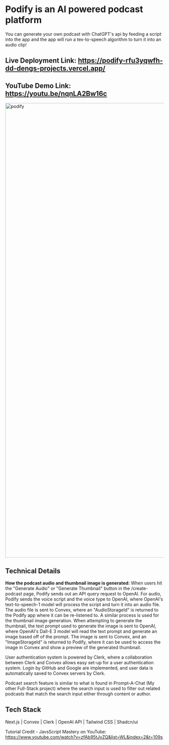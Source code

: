 # Podify is an AI powered podcast platform
You can generate your own podcast with ChatGPT's api by feeding a script into the app and the app will run a tex-to-speech algorithm to turn it into an audio clip!

## Live Deployment Link: https://podify-rfu3yqwfh-dd-dengs-projects.vercel.app/
## YouTube Demo Link: https://youtu.be/nqnLA2Bw16c
<img width="1440" alt="podify" src="https://github.com/user-attachments/assets/a4d1a6a6-a471-4221-9953-8cbea84f27d4">

## Technical Details
**How the podcast audio and thumbnail image is generated:** When users hit the "Generate Audio" or "Generate Thumbnail" button in the /create-podcast page, Podify sends out an API query request to OpenAI. For audio, Podify sends the voice script and the voice type to OpenAI, where OpenAI's text-to-speech-1 model will process the script and turn it into an audio file. The audio file is sent to Convex, where an "AudioStorageId" is returned to the Podify app where it can be re-listened to. A similar process is used for the thumbnail image generation. When attempting to generate the thumbnail, the text prompt used to generate the image is sent to OpenAI, where OpenAI's Dall-E 3 model will read the text prompt and generate an image based off of the prompt. The image is sent to Convex, and an "ImageStorageId" is returned to Podify, where it can be used to access the image in Convex and show a preview of the generated thumbnail.

User authentication system is powered by Clerk, where a collaboration between Clerk and Convex allows easy set-up for a user authentication system. Login by GitHub and Google are implemented, and user data is automatically saved to Convex servers by Clerk.

Podcast search feature is similar to what is found in Prompt-A-Chat (My other Full-Stack project) where the search input is used to filter out related podcasts that match the search input either through content or author.

## Tech Stack
Next.js | Convex | Clerk | OpenAI API | Tailwind CSS | Shadcn/ui


Tutorial Credit - JavsScript Mastery on YouTube: https://www.youtube.com/watch?v=zfAb95tJvZQ&list=WL&index=2&t=109s
